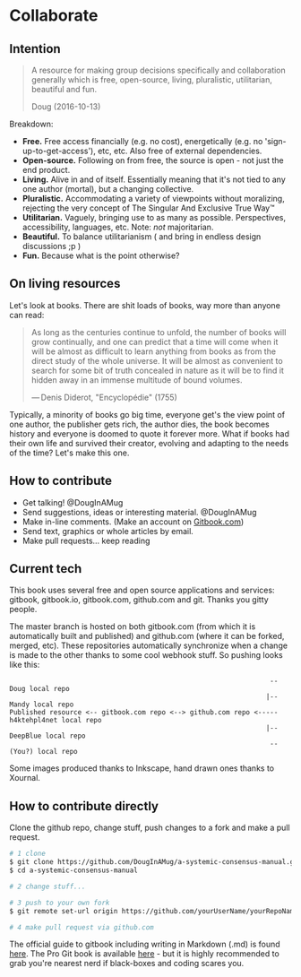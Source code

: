 # Collaborate

## Intention 

> A resource for making group decisions specifically and collaboration generally which is free, open-source, living, pluralistic, utilitarian, beautiful and fun.
>
> Doug (2016-10-13)

Breakdown:

* **Free.** Free access financially (e.g. no cost), energetically (e.g. no 'sign-up-to-get-access'), etc, etc. Also free of external dependencies.
* **Open-source.** Following on from free, the source is open - not just the end product.
* **Living.** Alive in and of itself. Essentially meaning that it's not tied to any one author (mortal), but a changing collective. 
* **Pluralistic.** Accommodating a variety of viewpoints without moralizing, rejecting the very concept of The Singular And Exclusive True Way™ 
* **Utilitarian.** Vaguely, bringing use to as many as possible. Perspectives, accessibility, languages, etc. Note: _not_ majoritarian.
* **Beautiful.** To balance utilitarianism ( and bring in endless design discussions ;p )
* **Fun.** Because what is the point otherwise?

## On living resources

Let's look at books. There are shit loads of books, way more than anyone can read:

> As long as the centuries continue to unfold, the number of books will grow continually, and one can predict that a time will come when it will be almost as difficult to learn anything from books as from the direct study of the whole universe. It will be almost as convenient to search for some bit of truth concealed in nature as it will be to find it hidden away in an immense multitude of bound volumes.
>
> — Denis Diderot, "Encyclopédie" (1755)

Typically, a minority of books go big time, everyone get's the view point of one author, the publisher gets rich, the author dies, the book becomes history and everyone is doomed to quote it forever more. What if books had their own life and survived their creator, evolving and adapting to the needs of the time? Let's make this one. 

## How to contribute

* Get talking! @DougInAMug
* Send suggestions, ideas or interesting material. @DougInAMug
* Make in-line comments. (Make an account on [Gitbook.com](https://www.gitbook.com/join))
* Send text, graphics or whole articles by email.
* Make pull requests... keep reading

## Current tech

This book uses several free and open source applications and services: gitbook, gitbook.io, gitbook.com, github.com and git. Thanks you gitty people.

The master branch is hosted on both gitbook.com (from which it is automatically built and published) and github.com (where it can be forked, merged, etc). These repositories automatically synchronize when a change is made to the other thanks to some cool webhook stuff. So pushing looks like this:

```
																 -- Doug local repo
																|-- Mandy local repo
Published resource <-- gitbook.com repo <--> github.com repo <----- h4ktehpl4net local repo
															    |-- DeepBlue local repo
																 -- (You?) local repo
```																
																						
Some images produced thanks to Inkscape, hand drawn ones thanks to Xournal. 						   
																												
## How to contribute directly

Clone the github repo, change stuff, push changes to a fork and make a pull request.

```bash
# 1 clone
$ git clone https://github.com/DougInAMug/a-systemic-consensus-manual.git
$ cd a-systemic-consensus-manual 

# 2 change stuff...

# 3 push to your own fork
$ git remote set-url origin https://github.com/yourUserName/yourRepoName.git # change URL to your stuff

# 4 make pull request via github.com 
```

The official guide to gitbook including writing in Markdown (.md) is found [here](https://toolchain.gitbook.com/). The Pro Git book is available [here](https://git-scm.com/book/en/v2) - but it is highly recommended to grab you're nearest nerd if black-boxes and coding scares you.
